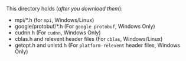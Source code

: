 This directory holds (*after you download them*):
- mpi/*.h (for ``mpi``, Windows/Linux)
- google/protobuf/*.h (For ``google protobuf``, Windows Only)
- cudnn.h (For ``cudnn``, Windows Only)
- cblas.h and relevent header files (For ``cblas``, Windows/Linux)
- getopt.h and unistd.h (For ``platform-relevent`` header files, Windows Only)
